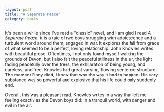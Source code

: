 ```yaml
---
layout: post
title: "A Separate Peace"
category: books
---
```


It's been a while since I've read a "classic" novel, and I am glad I read 
_A Seperate Peace_. It is a tale of two boys struggling with adolescence and
a turbulent world around them, engaged in war. It explores the fall from grace
of what seemed to be a perfect, loving relationship. John Knowles writes with
beautiful prose. Oftentimes, I not only found myself walking the grounds of
Devon, but I also felt the peaceful stillness in the air, the light fading
peacefully over the trees, the exhilaration of being young, and careless, and
free. Knowles had great varying, flowing sentence structure. The moment Finny
died, I knew that was the way it had to happen. His very substance was so
powerful and explosive that his life could only suddenly end.

Overall, this was a pleasant read. Knowles writes in a way that left me feeling
exactly as the Devon boys did: in a tranquil world, with danger and evil in the
air.

